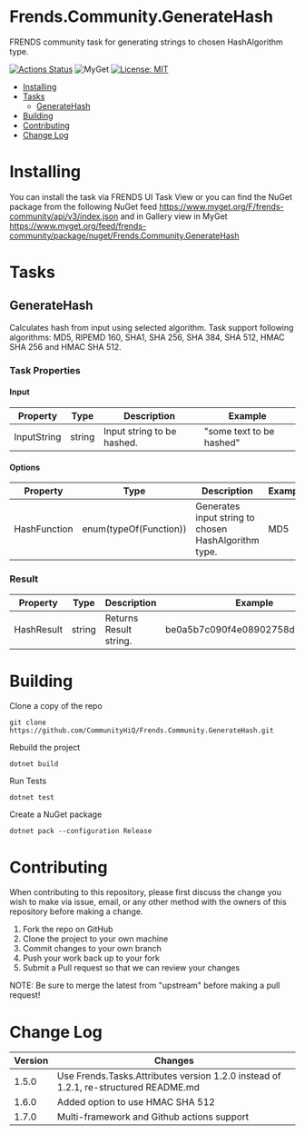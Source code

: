 # Frends.Community.GenerateHash

FRENDS community task for generating strings to chosen HashAlgorithm type.

[![Actions Status](https://github.com/CommunityHiQ/Frends.Community.GenerateHash/workflows/PackAndPushAfterMerge/badge.svg)](https://github.com/CommunityHiQ/Frends.Community.GenerateHash/actions) ![MyGet](https://img.shields.io/myget/frends-community/v/Frends.Community.GenerateHash) [![License: MIT](https://img.shields.io/badge/License-MIT-yellow.svg)](https://opensource.org/licenses/MIT) 

- [Installing](#installing)
- [Tasks](#tasks)
     - [GenerateHash](#generateHash)
- [Building](#building)
- [Contributing](#contributing)
- [Change Log](#change-log)

# Installing

You can install the task via FRENDS UI Task View or you can find the NuGet package from the following NuGet feed
https://www.myget.org/F/frends-community/api/v3/index.json and in Gallery view in MyGet https://www.myget.org/feed/frends-community/package/nuget/Frends.Community.GenerateHash

# Tasks

## GenerateHash

Calculates hash from input using selected algorithm. Task support following algorithms: MD5, RIPEMD 160, SHA1, SHA 256, SHA 384, SHA 512, HMAC SHA 256 and HMAC SHA 512. 

### Task Properties

#### Input
| Property             | Type                 | Description                          | Example |
| ---------------------| ---------------------| ------------------------------------ | ----- |
| InputString  | string | Input string to be hashed. | "some text to be hashed"|

#### Options
| Property             | Type                 | Description                          | Example |
| ---------------------| ---------------------| ------------------------------------ | ----- |
| HashFunction  | enum(typeOf(Function)) | Generates input string to chosen HashAlgorithm type. | MD5|

### Result
| Property             | Type                 | Description                          | Example |
| ---------------------| ---------------------| ------------------------------------ | ----- |
| HashResult| string  | Returns Result string. |be0a5b7c090f4e08902758d79cf1c9d2 |

# Building

Clone a copy of the repo

`git clone https://github.com/CommunityHiQ/Frends.Community.GenerateHash.git`

Rebuild the project

`dotnet build`

Run Tests

`dotnet test`

Create a NuGet package

`dotnet pack --configuration Release`

# Contributing
When contributing to this repository, please first discuss the change you wish to make via issue, email, or any other method with the owners of this repository before making a change.

1. Fork the repo on GitHub
2. Clone the project to your own machine
3. Commit changes to your own branch
4. Push your work back up to your fork
5. Submit a Pull request so that we can review your changes

NOTE: Be sure to merge the latest from "upstream" before making a pull request!

# Change Log
| Version | Changes |
| ----- | ----- |
| 1.5.0 | Use Frends.Tasks.Attributes version 1.2.0 instead of 1.2.1, re-structured README.md |
| 1.6.0 | Added option to use HMAC SHA 512 |
| 1.7.0 | Multi-framework and Github actions support |
